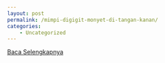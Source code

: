 ```yaml
---
layout: post
permalink: /mimpi-digigit-monyet-di-tangan-kanan/
categories:
    - Uncategorized
---
```


[Baca Selengkapnya](/10)